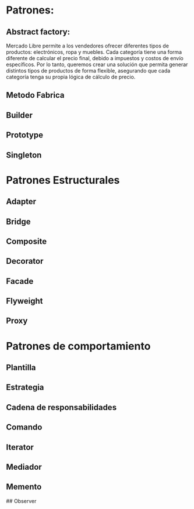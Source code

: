# Patrones: 

## Abstract factory: 
Mercado Libre permite a los vendedores ofrecer diferentes tipos de productos: electrónicos, ropa y muebles. Cada categoría tiene una forma diferente de calcular el precio final, debido a impuestos y costos de envío específicos.
Por lo tanto, queremos crear una solución que permita generar distintos tipos de productos de forma flexible, asegurando que cada categoría tenga su propia lógica de cálculo de precio.

## Metodo Fabrica 

## Builder

## Prototype

## Singleton
# Patrones Estructurales 

## Adapter

## Bridge

## Composite

## Decorator

## Facade

## Flyweight

## Proxy
# Patrones de comportamiento 

## Plantilla

## Estrategia

## Cadena de responsabilidades 

## Comando

## Iterator 

## Mediador

## Memento

## Observer
